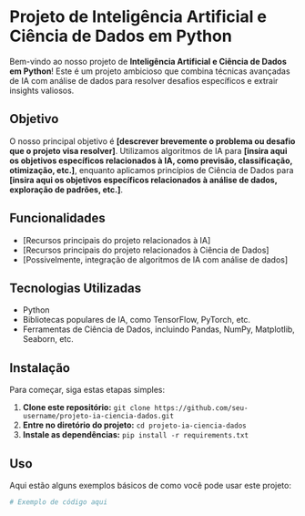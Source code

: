 # Projeto de Inteligência Artificial e Ciência de Dados em Python

Bem-vindo ao nosso projeto de **Inteligência Artificial e Ciência de Dados em Python**! Este é um projeto ambicioso que combina técnicas avançadas de IA com análise de dados para resolver desafios específicos e extrair insights valiosos.

## Objetivo

O nosso principal objetivo é **[descrever brevemente o problema ou desafio que o projeto visa resolver]**. Utilizamos algoritmos de IA para **[insira aqui os objetivos específicos relacionados à IA, como previsão, classificação, otimização, etc.]**, enquanto aplicamos princípios de Ciência de Dados para **[insira aqui os objetivos específicos relacionados à análise de dados, exploração de padrões, etc.]**.

## Funcionalidades

- [Recursos principais do projeto relacionados à IA]
- [Recursos principais do projeto relacionados à Ciência de Dados]
- [Possivelmente, integração de algoritmos de IA com análise de dados]

## Tecnologias Utilizadas

- Python
- Bibliotecas populares de IA, como TensorFlow, PyTorch, etc.
- Ferramentas de Ciência de Dados, incluindo Pandas, NumPy, Matplotlib, Seaborn, etc.

## Instalação

Para começar, siga estas etapas simples:

1. **Clone este repositório:** `git clone https://github.com/seu-username/projeto-ia-ciencia-dados.git`
2. **Entre no diretório do projeto:** `cd projeto-ia-ciencia-dados`
3. **Instale as dependências:** `pip install -r requirements.txt`

## Uso

Aqui estão alguns exemplos básicos de como você pode usar este projeto:

```python
# Exemplo de código aqui
